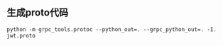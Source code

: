 ## 生成proto代码
```shell
python -m grpc_tools.protoc --python_out=. --grpc_python_out=. -I. jwt.proto
```